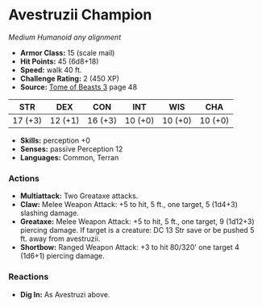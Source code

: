 # Avestruzii Champion

*Medium* *Humanoid* *any alignment*

- **Armor Class:** 15 (scale mail)
- **Hit Points:** 45 (6d8+18)
- **Speed:** walk 40 ft.
- **Challenge Rating:** 2 (450 XP)
- **Source:** [Tome of Beasts 3](https://koboldpress.com/kpstore/product/tome-of-beasts-3-for-5th-edition/) page 48

| STR | DEX | CON | INT | WIS | CHA |
| --- | --- | --- | --- | --- | --- |
| 17 (+3) | 12 (+1) | 16 (+3) | 10 (+0) | 10 (+0) | 10 (+0) |

- **Skills:** perception +0
- **Senses:** passive Perception 12
- **Languages:** Common, Terran

### Actions

- **Multiattack:** Two Greataxe attacks.
- **Claw:** Melee Weapon Attack: +5 to hit, 5 ft., one target, 5 (1d4+3) slashing damage.
- **Greataxe:** Melee Weapon Attack: +5 to hit, 5 ft., one target, 9 (1d12+3) piercing damage. If target is a creature: DC 13 Str save or be pushed 5 ft. away from avestruzii.
- **Shortbow:** Ranged Weapon Attack: +3 to hit 80/320' one target 4 (1d6+1) piercing damage.

### Reactions

- **Dig In:** As Avestruzi above.


